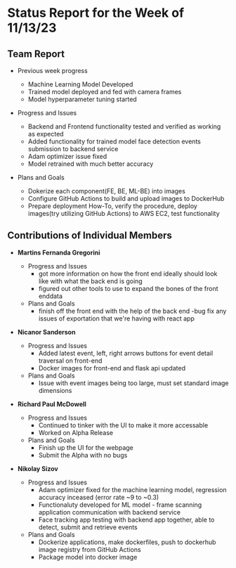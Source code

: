 # Status Report for the Week of 11/13/23

## Team Report

 - Previous week progress
   - Machine Learning Model Developed
   - Trained model deployed and fed with camera frames
   - Model hyperparameter tuning started

 - Progress and Issues
   - Backend and Frontend functionality tested and verified as working as expected 
   - Added functionality for trained model face detection events submission to backend service
   - Adam optimizer issue fixed
   - Model retrained with much better accuracy 
  

 - Plans and Goals
   - Dokerize each component(FE, BE, ML-BE) into images
   - Configure GitHub Actions to build and upload images to DockerHub
   - Prepare deployment How-To, verify the procedure, deploy images(try utilizing GitHub Actions) to AWS EC2, test functionality


## Contributions of Individual Members

 - **Martins Fernanda Gregorini**

   - Progress and Issues
     - got more information on how the front end ideally should look like with what the back end is going
     - figured out other tools to use to expand the bones of the front enddata
   - Plans and Goals
     - finish off the front end with the help of the back end
     -bug fix any issues of exportation that we're having with react app
       
 - **Nicanor Sanderson**

   - Progress and Issues
     - Added latest event, left, right arrows buttons for event detail traversal on front-end
     - Docker images for front-end and flask api updated
   - Plans and Goals
     - Issue with event images being too large, must set standard image dimensions
 
 - **Richard Paul McDowell**

   - Progress and Issues
     - Continued to tinker with the UI to make it more accessable
     - Worked on Alpha Release
   - Plans and Goals
     - Finish up the UI for the webpage
     - Submit the Alpha with no bugs

      

 - **Nikolay Sizov**

   - Progress and Issues
     - Adam optimizer fixed for the machine learning model, regression accuracy inceased (error rate ~9 to ~0.3)
     - Functionaluty developed for ML model - frame scanning application communication with backend service
     - Face tracking app testing with backend app together, able to detect, submit and retrieve events 
   - Plans and Goals
     - Dockerize applications, make dockerfiles, push to dockerhub image registry from GitHub Actions
     - Package model into docker image
